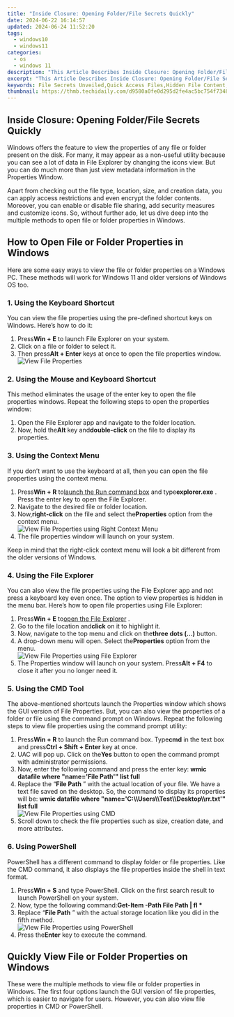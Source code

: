 ```yaml
---
title: "Inside Closure: Opening Folder/File Secrets Quickly"
date: 2024-06-22 16:14:57
updated: 2024-06-24 11:52:20
tags:
  - windows10
  - windows11
categories:
  - os
  - windows 11
description: "This Article Describes Inside Closure: Opening Folder/File Secrets Quickly"
excerpt: "This Article Describes Inside Closure: Opening Folder/File Secrets Quickly"
keywords: File Secrets Unveiled,Quick Access Files,Hidden File Content,Secret Folders Revealed,Fast Opening Techniques,Folder/File Insights,Swift File Handling
thumbnail: https://thmb.techidaily.com/d9580a0fe0d295d2fe4ac5bc754f7348af6d4884ba16ea4dee8b131acea9d9aa.jpg
---
```


## Inside Closure: Opening Folder/File Secrets Quickly

 Windows offers the feature to view the properties of any file or folder present on the disk. For many, it may appear as a non-useful utility because you can see a lot of data in File Explorer by changing the icons view. But you can do much more than just view metadata information in the Properties Window.

 Apart from checking out the file type, location, size, and creation data, you can apply access restrictions and even encrypt the folder contents. Moreover, you can enable or disable file sharing, add security measures and customize icons. So, without further ado, let us dive deep into the multiple methods to open file or folder properties in Windows.

## How to Open File or Folder Properties in Windows

 Here are some easy ways to view the file or folder properties on a Windows PC. These methods will work for Windows 11 and older versions of Windows OS too.

### 1\. Using the Keyboard Shortcut

 You can view the file properties using the pre-defined shortcut keys on Windows. Here’s how to do it:

1. Press**Win + E** to launch File Explorer on your system.
2. Click on a file or folder to select it.
3. Then press**Alt + Enter** keys at once to open the file properties window.  
![View File Properties](https://static1.makeuseofimages.com/wordpress/wp-content/uploads/2023/01/view-file-properties.jpg)

### 2\. Using the Mouse and Keyboard Shortcut

 This method eliminates the usage of the enter key to open the file properties windows. Repeat the following steps to open the properties window:

1. Open the File Explorer app and navigate to the folder location.
2. Now, hold the**Alt** key and**double-click** on the file to display its properties.

### 3\. Using the Context Menu

 If you don’t want to use the keyboard at all, then you can open the file properties using the context menu.

1. Press**Win + R** to[launch the Run command box](https://www.makeuseof.com/windows-open-run-command-dialog-box/) and type**explorer.exe** . Press the enter key to open the File Explorer.
2. Navigate to the desired file or folder location.
3. Now,**right-click** on the file and select the**Properties** option from the context menu.  
![View File Properties using Right Context Menu](https://static1.makeuseofimages.com/wordpress/wp-content/uploads/2023/01/view-file-properties-using-right-context-menu.jpg)
4. The file properties window will launch on your system.

 Keep in mind that the right-click context menu will look a bit different from the older versions of Windows.

### 4\. Using the File Explorer

 You can also view the file properties using the File Explorer app and not press a keyboard key even once. The option to view properties is hidden in the menu bar. Here’s how to open file properties using File Explorer:

1. Press**Win + E** to[open the File Explorer](https://www.makeuseof.com/windows-open-file-explorer/) .
2. Go to the file location and**click** on it to highlight it.
3. Now, navigate to the top menu and click on the**three dots (...)** button.
4. A drop-down menu will open. Select the**Properties** option from the menu.  
![View File Properties using File Explorer](https://static1.makeuseofimages.com/wordpress/wp-content/uploads/2023/01/view-file-properties-using-file-explorer.jpg)
5. The Properties window will launch on your system. Press**Alt + F4** to close it after you no longer need it.

### 5\. Using the CMD Tool

 The above-mentioned shortcuts launch the Properties window which shows the GUI version of File Properties. But, you can also view the properties of a folder or file using the command prompt on Windows. Repeat the following steps to view file properties using the command prompt utility:

1. Press**Win + R** to launch the Run command box. Type**cmd** in the text box and press**Ctrl + Shift + Enter** key at once.
2. UAC will pop up. Click on the**Yes** button to open the command prompt with administrator permissions.
3. Now, enter the following command and press the enter key: **wmic datafile where "name='File Path'" list full**
4. Replace the “**File Path** ” with the actual location of your file. We have a text file saved on the desktop. So, the command to display its properties will be: **wmic datafile where "name='C:\\\\Users\\\\Test\\\\Desktop\\\\rr.txt'" list full**  
![View File Properties using CMD](https://static1.makeuseofimages.com/wordpress/wp-content/uploads/2023/01/view-file-properties-using-cmd.jpg)
5. Scroll down to check the file properties such as size, creation date, and more attributes.

### 6\. Using PowerShell

 PowerShell has a different command to display folder or file properties. Like the CMD command, it also displays the file properties inside the shell in text format.

1. Press**Win + S** and type PowerShell. Click on the first search result to launch PowerShell on your system.
2. Now, type the following command:**Get-Item -Path File Path | fl \***
3. Replace “**File Path** ” with the actual storage location like you did in the fifth method.  
![View File Properties using PowerShell](https://static1.makeuseofimages.com/wordpress/wp-content/uploads/2023/01/view-file-properties-using-powershell.jpg)
4. Press the**Enter** key to execute the command.

## Quickly View File or Folder Properties on Windows

 These were the multiple methods to view file or folder properties in Windows. The first four options launch the GUI version of file properties, which is easier to navigate for users. However, you can also view file properties in CMD or PowerShell.

<ins class="adsbygoogle"
     style="display:block"
     data-ad-format="autorelaxed"
     data-ad-client="ca-pub-7571918770474297"
     data-ad-slot="1223367746"></ins>



<ins class="adsbygoogle"
     style="display:block"
     data-ad-client="ca-pub-7571918770474297"
     data-ad-slot="8358498916"
     data-ad-format="auto"
     data-full-width-responsive="true"></ins>
